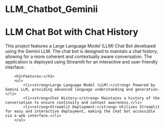 # LLM_Chatbot_Geminii
<h1>LLM Chat Bot with Chat History</h1>
        <p>This project features a Large Language Model (LLM) Chat Bot developed using the Gemini LLM. The chat bot is designed to maintain a chat history, allowing for a more coherent and contextually aware conversation. The application is deployed using Streamlit for an interactive and user-friendly interface.</p>
        
        <h2>Features:</h2>
        <ul>
            <li><strong>Large Language Model (LLM):</strong> Powered by Gemini LLM, providing advanced language understanding and generation.</li>
            <li><strong>Chat History:</strong> Maintains a history of the conversation to ensure continuity and context awareness.</li>
            <li><strong>Streamlit Deployment:</strong> Utilizes Streamlit for easy and interactive deployment, making the chat bot accessible via a web interface.</li>
        </ul>
